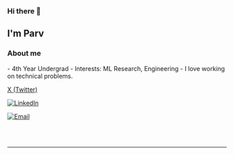 ### Hi there 👋<h2> I'm Parv</h2>

<h3> About me</h3>
- 4th Year Undergrad
- Interests: ML Research, Engineering
- I love working on technical problems.


<br>

<p align="center">

<a href="https://x.com/parvpareek_"> X (Twitter) </a>

<a href="https://www.linkedin.com/in/parvpareek/"><img alt="LinkedIn" src="https://img.shields.io/badge/LinkedIn-Parv%20Pareek-blue?style=flat-square&logo=linkedin"></a>

<a href="mailto:pervpareek@gmail.com"><img alt="Email" src="https://img.shields.io/badge/Email-pervpareek@gmail.com-blue?style=flat-square&logo=gmail"></a>

</p>

<br><br>
<hr>
